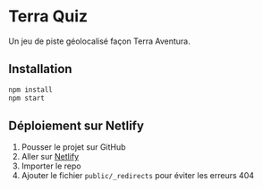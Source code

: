 # Terra Quiz

Un jeu de piste géolocalisé façon Terra Aventura.

## Installation

```bash
npm install
npm start
```

## Déploiement sur Netlify
1. Pousser le projet sur GitHub
2. Aller sur [Netlify](https://www.netlify.com/)
3. Importer le repo
4. Ajouter le fichier `public/_redirects` pour éviter les erreurs 404
